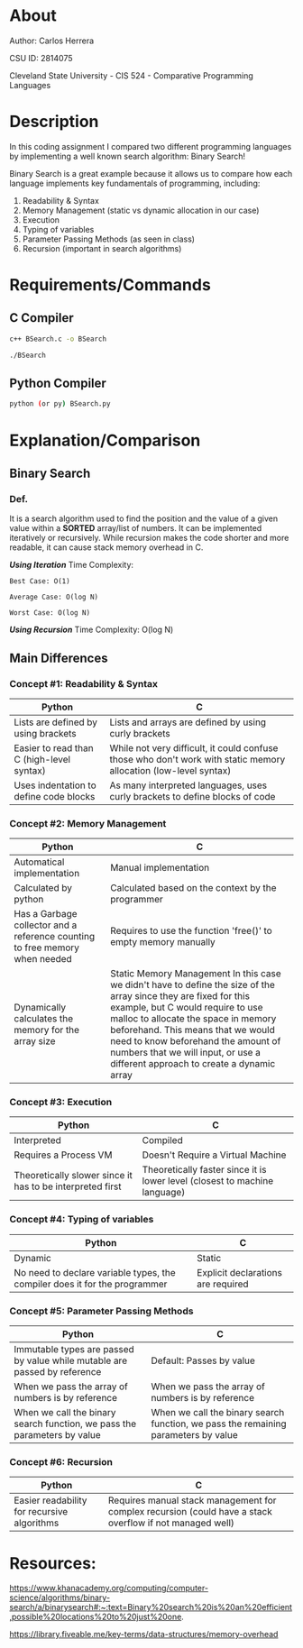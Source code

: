 # About

Author: Carlos Herrera

CSU ID: 2814075

Cleveland State University - CIS 524 - Comparative Programming Languages

# Description

In this coding assignment I compared two different programming languages by implementing a well known search algorithm: Binary Search!

Binary Search is a great example because it allows us to compare how each language implements key fundamentals of programming, including:
1. Readability & Syntax
2. Memory Management (static vs dynamic allocation in our case)
3. Execution
4. Typing of variables
5. Parameter Passing Methods (as seen in class)
6. Recursion (important in search algorithms)

# Requirements/Commands

## C Compiler
```bash
c++ BSearch.c -o BSearch
```
``` bash
./BSearch
```

## Python Compiler
```bash
python (or py) BSearch.py
```

# Explanation/Comparison
## Binary Search
### Def.
It is a search algorithm used to find the position and the value of a given value within a **SORTED** array/list of numbers. It can be implemented iteratively or recursively. While recursion makes the code shorter and more readable, it can cause stack memory overhead in C.

***Using Iteration***
Time Complexity: 

    Best Case: O(1)
    
    Average Case: O(log N)
    
    Worst Case: O(log N)

***Using Recursion***
Time Complexity: O(log N)


## Main Differences
### Concept #1: Readability & Syntax
| Python | C |
| --- | --- |
| Lists are defined by using brackets | Lists and arrays are defined by using curly brackets | 
| Easier to read than C (high-level syntax) | While not very difficult, it could confuse those who don't work with static memory allocation (low-level syntax) |
| Uses indentation to define code blocks | As many interpreted languages, uses curly brackets to define blocks of code |

### Concept #2: Memory Management

| Python | C |
| --- | --- |
| Automatical implementation | Manual implementation |
| Calculated by python | Calculated based on the context by the programmer |
| Has a Garbage collector and a reference counting to free memory when needed | Requires to use the function 'free()' to empty memory manually |
| Dynamically calculates the memory for the array size | Static Memory Management In this case we didn't have to define the size of the array since they are fixed for this example, but C would require to use malloc to allocate the space in memory beforehand. This means that we would need to know beforehand the amount of numbers that we will input, or use a different approach to create a dynamic array |


### Concept #3: Execution

| Python | C |
| --- | --- |
| Interpreted | Compiled |
| Requires a Process VM | Doesn't Require a Virtual Machine |
| Theoretically slower since it has to be interpreted first | Theoretically faster since it is lower level (closest to machine language) |

### Concept #4: Typing of variables

| Python | C |
| --- | --- |
| Dynamic | Static |
| No need to declare variable types, the compiler does it for the programmer | Explicit declarations are required |

### Concept #5: Parameter Passing Methods

| Python | C |
| --- | --- |
| Immutable types are passed by value while mutable are passed by reference | Default: Passes by value |
| When we pass the array of numbers is by reference | When we pass the array of numbers is by reference |
| When we call the binary search function, we pass the parameters by value | When we call the binary search function, we pass the remaining parameters by value|

### Concept #6: Recursion
| Python | C |
| --- | --- |
| Easier readability for recursive algorithms | Requires manual stack management for complex recursion (could have a stack overflow if not managed well)|

# Resources:
https://www.khanacademy.org/computing/computer-science/algorithms/binary-search/a/binarysearch#:~:text=Binary%20search%20is%20an%20efficient,possible%20locations%20to%20just%20one.

https://library.fiveable.me/key-terms/data-structures/memory-overhead 
